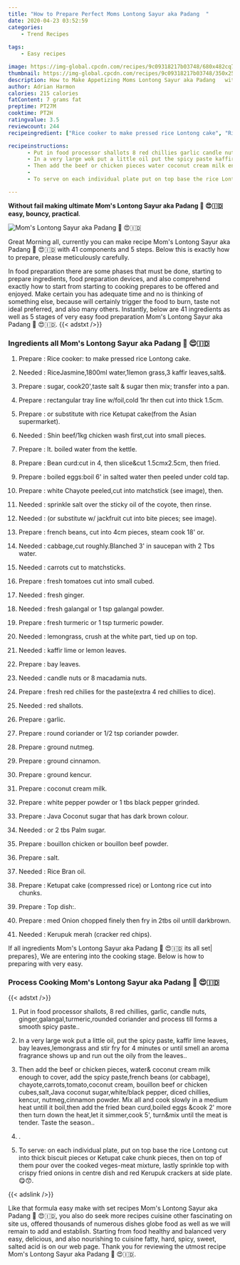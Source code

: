 ```yaml
---
title: "How to Prepare Perfect Moms Lontong Sayur aka Padang  "
date: 2020-04-23 03:52:59
categories:
    - Trend Recipes
    
tags:
    - Easy recipes

image: https://img-global.cpcdn.com/recipes/9c09318217b03748/680x482cq70/moms-lontong-sayur-aka-padang-🍲-😍🇮🇩-recipe-main-photo.jpg
thumbnail: https://img-global.cpcdn.com/recipes/9c09318217b03748/350x250cq70/moms-lontong-sayur-aka-padang-🍲-😍🇮🇩-recipe-main-photo.jpg
description: How to Make Appetizing Moms Lontong Sayur aka Padang   with 41 ingredients and 5 stages of easy cooking.
author: Adrian Harmon
calories: 215 calories
fatContent: 7 grams fat
preptime: PT27M
cooktime: PT2H
ratingvalue: 3.5
reviewcount: 244
recipeingredient: ["Rice cooker to make pressed rice Lontong cake", "RiceJasmine1800ml water1lemon grass3 kaffir leavessalt", "sugar cook20taste salt  sugar then mix transfer into a pan", "rectangular tray line wfoilcold 1hr then cut into thick 15cm", "or substitute with rice Ketupat cakefrom the Asian supermarket", "Shin beef1kg chicken wash firstcut into small pieces", "lt boiled water from the kettle", "Bean curdcut in 4 then slicecut 15cmx25cm then fried", "boiled eggsboil 6 in salted water then peeled under cold tap", "white Chayote peeledcut into matchstick see image then", "sprinkle salt over the sticky oil of the coyote then rinse", "or substitute w jackfruit cut into bite pieces see image", "french beans cut into 4cm pieces steam cook 18 or", "cabbagecut roughlyBlanched 3 in saucepan with 2 Tbs water", "carrots cut to matchsticks", "fresh tomatoes cut into small cubed", "fresh ginger", "fresh galangal or 1 tsp galangal powder", "fresh turmeric or 1 tsp turmeric powder", "lemongrass crush at the white part tied up on top", "kaffir lime or lemon leaves", "bay leaves", "candle nuts or 8 macadamia nuts", "fresh red chilies for the pasteextra 4 red chillies to dice", "red shallots", "garlic", "round coriander or 12 tsp coriander powder", "ground nutmeg", "ground cinnamon", "ground kencur", "coconut cream milk", "white pepper powder or 1 tbs black pepper grinded", "Java Coconut sugar that has dark brown colour", "or 2 tbs Palm sugar", "bouillon chicken or bouillon beef powder", "salt", "Rice Bran oil", "Ketupat cake compressed rice or Lontong rice cut into chunks", "Top dish", "med Onion chopped finely then fry in 2tbs oil untill darkbrown", "Kerupuk merah cracker red chips"]

recipeinstructions: 
      - Put in food processor shallots 8 red chillies garlic candle nuts gingergalangalturmericrounded coriander and process till forms a smooth spicy paste 
      - In a very large wok put a little oil put the spicy paste kaffir lime leaves bay leaveslemongrass and stir fry for 4 minutes or until smell an aroma fragrance shows up and run out the oily from the leaves 
      - Then add the beef or chicken pieces water coconut cream milk enough to cover add the spicy pastefrench beans or cabbage chayotecarrotstomatococonut cream bouillon beef or chicken cubessaltJava coconut sugarwhiteblack pepper diced chillies kencur nutmegcinnamon powder Mix all and cook slowly in a medium heat untill it boilthen add the fried bean curdboiled eggs cook 2 more then turn down the heatlet it simmercook 5 turnmix until the meat is tender Taste the season 
      -  
      - To serve on each individual plate put on top base the rice Lontong cut into thick biscuit pieces or Ketupat cake chunk pieces then on top of them pour over the cooked vegesmeat mixture lastly sprinkle top with crispy fried onions in centre dish and red Kerupuk crackers at side plate

---
```




**Without fail making ultimate Mom&#39;s Lontong Sayur aka Padang 🍲 😍🇮🇩 easy, bouncy, practical**. 


![Mom&#39;s Lontong Sayur aka Padang 🍲 😍🇮🇩](https://img-global.cpcdn.com/recipes/9c09318217b03748/680x482cq70/moms-lontong-sayur-aka-padang-🍲-😍🇮🇩-recipe-main-photo.jpg "Mom&#39;s Lontong Sayur aka Padang 🍲 😍🇮🇩")




Great Morning all, currently you can make recipe Mom&#39;s Lontong Sayur aka Padang 🍲 😍🇮🇩 with 41 components and 5 steps. Below this is exactly how to prepare, please meticulously carefully.

In food preparation there are some phases that must be done, starting to prepare ingredients, food preparation devices, and also comprehend exactly how to start from starting to cooking prepares to be offered and enjoyed. Make certain you has adequate time and no is thinking of something else, because will certainly trigger the food to burn, taste not ideal preferred, and also many others. Instantly, below are 41 ingredients as well as 5 stages of very easy food preparation Mom&#39;s Lontong Sayur aka Padang 🍲 😍🇮🇩.
{{< adstxt />}}

### Ingredients all Mom&#39;s Lontong Sayur aka Padang 🍲 😍🇮🇩


1. Prepare  : Rice cooker: to make pressed rice Lontong cake.

1. Needed  : RiceJasmine,1800ml water,1lemon grass,3 kaffir leaves,salt&amp;.

1. Prepare  : sugar, cook20&#39;,taste salt &amp; sugar then mix; transfer into a pan.

1. Prepare  : rectangular tray line w/foil,cold 1hr then cut into thick 1.5cm.

1. Prepare  : or substitute with rice Ketupat cake(from the Asian supermarket).

1. Needed  : Shin beef/1kg chicken wash first,cut into small pieces.

1. Prepare  : lt. boiled water from the kettle.

1. Prepare  : Bean curd:cut in 4, then slice&amp;cut 1.5cmx2.5cm, then fried.

1. Prepare  : boiled eggs:boil 6&#39; in salted water then peeled under cold tap.

1. Prepare  : white Chayote peeled,cut into matchstick (see image), then.

1. Needed  : sprinkle salt over the sticky oil of the coyote, then rinse.

1. Needed  : (or substitute w/ jackfruit cut into bite pieces; see image).

1. Prepare  : french beans, cut into 4cm pieces, steam cook 18&#39; or.

1. Needed  : cabbage,cut roughly.Blanched 3&#39; in saucepan with 2 Tbs water.

1. Needed  : carrots cut to matchsticks.

1. Prepare  : fresh tomatoes cut into small cubed.

1. Needed  : fresh ginger.

1. Needed  : fresh galangal or 1 tsp galangal powder.

1. Prepare  : fresh turmeric or 1 tsp turmeric powder.

1. Needed  : lemongrass, crush at the white part, tied up on top.

1. Needed  : kaffir lime or lemon leaves.

1. Prepare  : bay leaves.

1. Needed  : candle nuts or 8 macadamia nuts.

1. Prepare  : fresh red chilies for the paste(extra 4 red chillies to dice).

1. Needed  : red shallots.

1. Prepare  : garlic.

1. Prepare  : round coriander or 1/2 tsp coriander powder.

1. Prepare  : ground nutmeg.

1. Prepare  : ground cinnamon.

1. Prepare  : ground kencur.

1. Prepare  : coconut cream milk.

1. Prepare  : white pepper powder or 1 tbs black pepper grinded.

1. Prepare  : Java Coconut sugar that has dark brown colour.

1. Needed  : or 2 tbs Palm sugar.

1. Prepare  : bouillon chicken or bouillon beef powder.

1. Prepare  : salt.

1. Needed  : Rice Bran oil.

1. Prepare  : Ketupat cake (compressed rice) or Lontong rice cut into chunks.

1. Prepare  : Top dish:.

1. Prepare  : med Onion chopped finely then fry in 2tbs oil untill darkbrown.

1. Needed  : Kerupuk merah (cracker red chips).



If all ingredients Mom&#39;s Lontong Sayur aka Padang 🍲 😍🇮🇩 its all set| prepares}, We are entering into the cooking stage. Below is how to preparing with very easy.

### Process Cooking Mom&#39;s Lontong Sayur aka Padang 🍲 😍🇮🇩

{{< adstxt />}}


1. Put in food processor shallots, 8 red chillies, garlic, candle nuts, ginger,galangal,turmeric,rounded coriander and process till forms a smooth spicy paste..



1. In a very large wok put a little oil, put the spicy paste, kaffir lime leaves, bay leaves,lemongrass and stir fry for 4 minutes or until smell an aroma fragrance shows up and run out the oily from the leaves..



1. Then add the beef or chicken pieces, water&amp; coconut cream milk enough to cover, add the spicy paste,french beans (or cabbage), chayote,carrots,tomato,coconut cream, bouillon beef or chicken cubes,salt,Java coconut sugar,white/black pepper, diced chillies, kencur, nutmeg,cinnamon powder. Mix all and cook slowly in a medium heat untill it boil,then add the fried bean curd,boiled eggs &amp;cook 2&#39; more then turn down the heat,let it simmer,cook 5&#39;, turn&amp;mix until the meat is tender. Taste the season..



1. .



1. To serve: on each individual plate, put on top base the rice Lontong cut into thick biscuit pieces or Ketupat cake chunk pieces, then on top of them pour over the cooked veges-meat mixture, lastly sprinkle top with crispy fried onions in centre dish and red Kerupuk crackers at side plate.😋😙.





{{< adslink />}}

Like that formula easy make with set recipes Mom&#39;s Lontong Sayur aka Padang 🍲 😍🇮🇩, you also do seek more recipes cuisine other fascinating on site us, offered thousands of numerous dishes globe food as well as we will remain to add and establish. Starting from food healthy and balanced very easy, delicious, and also nourishing to cuisine fatty, hard, spicy, sweet, salted acid is on our web page. Thank you for reviewing the utmost recipe Mom&#39;s Lontong Sayur aka Padang 🍲 😍🇮🇩.

